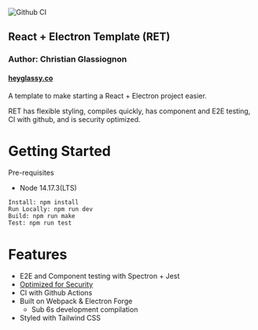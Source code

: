 ![Github CI](https://github.com/heyglassy/ReactElectronTemplate/actions/workflows/actions.yml/badge.svg)

## React + Electron Template (RET)

### Author: Christian Glassiognon

#### [heyglassy.co](heyglassy.co)

A template to make starting a React + Electron project easier.

RET has flexible styling, compiles quickly, has component and E2E testing, CI with github, and is security optimized.

# Getting Started

Pre-requisites

- Node 14.17.3(LTS)

```
Install: npm install
Run Locally: npm run dev
Build: npm run make
Test: npm run test
```

# Features

- E2E and Component testing with Spectron + Jest
- [Optimized for Security](https://www.electronjs.org/docs/tutorial/security#1-only-load-secure-content)
- CI with Github Actions
- Built on Webpack & Electron Forge
  - Sub 6s development compilation
- Styled with Tailwind CSS
